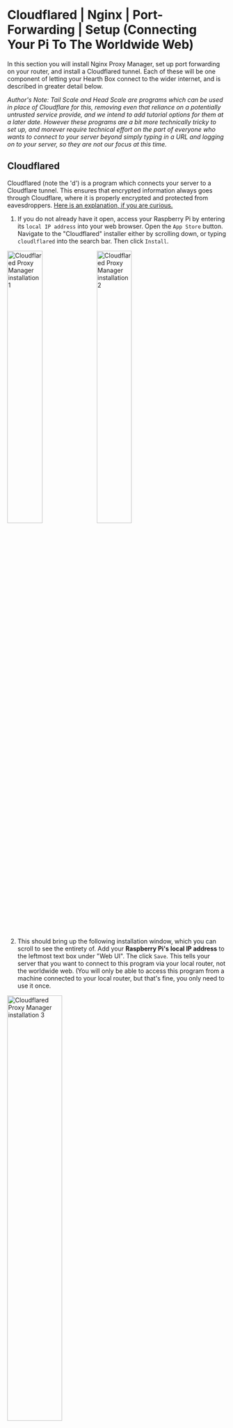 # __Cloudflared | Nginx | Port-Forwarding |  Setup (Connecting Your Pi To The Worldwide Web)__

In this section you will install Nginx Proxy Manager, set up port forwarding on your router, and install a Cloudflared tunnel. Each of these will be one component of letting your Hearth Box connect to the wider internet, and is described in greater detail below.

*Author's Note: Tail Scale and Head Scale are programs which can be used in place of Cloudflare for this, removing even that reliance on a potentially untrusted service provide, and we intend to add tutorial options for them at a later date. However these programs are a bit more technically tricky to set up, and morever require technical effort on the part of everyone who wants to connect to your server beyond simply typing in a URL and logging on to your server, so they are not our focus at this time.* 

## __Cloudflared__

Cloudflared (note the 'd') is a program which connects your server to a Cloudflare tunnel. This ensures that encrypted information always goes through Cloudflare, where it is properly encrypted and protected from eavesdroppers. [Here is an explanation, if you are curious.](https://developers.cloudflare.com/cloudflare-one/connections/connect-networks/)

1. If you do not already have it open, access your Raspberry Pi by entering its `local IP address` into your web browser. Open the `App Store` button. Navigate to the "Cloudflared" installer either by scrolling down, or typing `cloudlflared` into the search bar. Then click `Install`.

<img src="../Media_Repository/Cloudflared_Install_1.png" alt="Cloudflared Proxy Manager installation 1" title="Cloudflared Proxy Manager installation 1" width="40%"/> <img src="../Media_Repository/Cloudflared_Install_2.png" alt="Cloudflared Proxy Manager installation 2" title="Cloudflared Proxy Manager installation 2" width="40%"/> 

2. This should bring up the following installation window, which you can scroll to see the entirety of. Add your **Raspberry Pi's local IP address** to the leftmost text box under "Web UI". The click `Save`. This tells your server that you want to connect to this program via your local router, not the worldwide web. (You will only be able to access this program from a machine connected to your local router, but that's fine, you only need to use it once.

<img src="../Media_Repository/Cloudflared_Install_3.png" alt="Cloudflared Proxy Manager installation 3" title="Cloudflared Proxy Manager installation 3" width="50%"/>

3. Before beginning, you should have created a text file named `Cloudflare_Tunnel.txt`. Open it. Select all the text within, then press `CTRL + C` (for Linux or Windows) or `CMD + C` (for Mac) to *Copy* the text within.

4. Click the `Cloudflared` program icon. This will open a new tab with your Cloudflared program. Click inside the text box beneath **Enter Tunnel Connector Token:". Then `CTRL + V` (for Linux or Windows) or `CMD + V` (for Mac) to *Paste* the text from `Cloudlflared_Tunnel.txt`.

<img src="../Media_Repository/Cloudflared_Install_4.png" alt="Cloudflared Proxy Manager installation 4" title="Cloudflared Proxy Manager installation 4" width="50%"/> <img src="../Media_Repository/Cloudflared_Install_5.png" alt="Cloudflared Proxy Manager installation 5" title="Cloudflared Proxy Manager installation 5" width="50%"/>

5. Press the `Save` button. It will turn into `Start` button. Press the `Start` button. Close out of the Cloudflared tab and delete `Cloudflared_Tunnel.txt`.

<img src="../Media_Repository/Cloudflared_Install_6.png" alt="Cloudflared Proxy Manager installation 6" title="Cloudflared Proxy Manager installation 6" width="50%"/>

That's it! That's all you have to do with Cloudflared.

Note: If you ever move / get a new router, you may have to refresh your token. Do so by returning to the Tunnel page (see the [Cloudflare section](../Instructions/Cloudflare_(Web_URL).md)), clicking the **3 menu dots** next to your tunnel, clicking **Configure**, clicking **Docker**, and then clicking **Refresh Token**. Then copy the new token, as previously, and open Cloudflared. Press **Stop**, paste the new token, then press **Save** and then **Start**.

## __Nginx Proxy Manager__

Nginx Proxy Mananager creates what is known as a "reverse proxy" for the server on your Hearth Box. This is a bit of software which stands between your server and the worldwide web. It handles the mathematics of encryption for your server, and makes it more difficult for hackers and eavesdroppers to access your server directly. ([Here is an explanation, if you are curious.](https://www.cloudflare.com/learning/cdn/glossary/reverse-proxy/))

6. If you do not already have it open, access your Raspberry Pi by entering its `local IP address` into your web browser. Open the `App Store` button. Navigate to the "Nginx Proxy Manager" installer either by scrolling down, or typing `nginx` into the search bar. Then click `Install`. 

<img src="../Media_Repository/Nginx_Install_1.png" alt="Nginx Proxy Manager installation 1" title="Nginx Proxy Manager installation 1" width="40%"/> <img src="../Media_Repository/Nginx_Install_2.png" alt="Nginx Proxy Manager installation 2" title="Nginx Proxy Manager installation 2" width="40%"/> 

7. This should bring up the following installation window, which you can scroll to see the entirety of. Most of the following should already be entered, but check each installation field to ensure they have the following values:
- Docker Image: `jc21/nginx-proxy-manager`
- Tag: `latest`
- Title: `Nginx Proxy Manager`
- Icon URL: `https://cdn.jsdelivr.net/gh/IceWhaleTech/CasaOS-AppStore@main/Apps/NginxProxyManager/icon.png`
- Web UI:
  - Left button: `https://` (IMPORTANT: Note the "s". Use `https`, not `http`. The "s" signifies a "secure" connection.)
  - Leftmost text field: `nginx.exampleweburl`, where you replace `examplewebURL` with your Hearth Box's **Web URL**. Note that this should include the suffix `.com`, `.org`, or whatever else you selected.
- Network: `bridge`
(Click the `+ Add` button to the right of "Port" to add additional Host | Container | Protocol values.)
(These Host | Container values are "port" addresses, appended to a URL as `examplewebURL:XXX`, and can technically be any matching pair so long as they do not overlap with the port values of another program or device. For simplicity, please use the port values listed for all programs unless you are an expert user.)
- Ports:
  - Host: `82`| Container: `82` | Protocol: `TCP`
  - Host: `443`| Container: `443` | Protocol: `TCP`
  - Host: `81`| Container: `81` | Protocol: `TCP`
(Click the `+ Add` button to the right of "Volumes" to add additional Host | Container values.)
(These Host | Container values are the folder locations within your Raspberry Pi where parts of this program will be stored. For simplicity, please use the values listed unless you are an expert user.)
- Volumes:
  - Host: `/DATA/AppData/nginxproxymanager/data` | Container: `/data`
  - Host: `/DATA/AppData/nginxproxymanager/etc/letsencrypt` | Container: `/etc/letsencrypt`
- CPU Shares: `High`
- Restart Policy: `unless-stopped`
- Container Name: `nginxproxymanager`

When you are finished, click 'Save'.

<img src="../Media_Repository/Nginx_Install_3.png" alt="Nginx Proxy Manager installation settings 1" title="Nginx Proxy Manager installation settings 1" width="40%"/> <img src="../Media_Repository/Nginx_Install_4.png" alt="Nginx Proxy Manager installation settings 2" title="Nginx Proxy Manager installation settings 2" width="36%"/> 

8. Next you need to open Nginx Proxy Manager. When you are finished with this section, you will be able to do so by clicking the `Nginx Proxy Manager`. However, the `Web UI` field is configured so that clicking on this icon opens the web URL `https://nginx.examplewebURL`, and you do not yet have web connectivity enabled. Your Hearth Box can still only be connected to via your **Raspberry Pi's local IP address**. Instead, open a new web browser page and type into the address bar `http://XXX.XXX.XXX.XXX:82`, where **XXX.XXX.XXX.XXX** is your **Raspberry Pi's local IP address**. Then press Enter.

Reminder: Using your **Raspberry Pi's local IP address** to access your Hearth Box will only work when you are connecting to the internet through the same local router as your Raspberry Pi.

9. You should see the Nginx login page. In the next step you will set up your own personal **Nginx email** and **Nginx password**, but right now you will use the Nginx default email and password to log in. These are `admin@example.com` and `changeme` respectively. Type these into the `Email address` and `Password` boxes, then press `Sign In`.

<img src="../Media_Repository/Nginx_Login.png" alt="Nginx Proxy Manager login" title="Nginx Proxy Manager login" width="40%"/> <img src="../Media_Repository/Nginx_Login_Changes_1.png" alt="Nginx Proxy Manager email 1" title="Nginx Proxy Manager email 1" width="40%"/>

10. Click the account icon in the top right. Then click `Edit Details`. Change the "Email" box to your desired **Nginx Email**. You can change the "Full Name" and "Nickname" if you want, but it's not necessary. When you're finished, click `Save`.

<img src="../Media_Repository/Nginx_Login_Changes_2.png" alt="Nginx Proxy Manager email 2" title="Nginx Proxy Manager email 2" width="40%"/> <img src="../Media_Repository/Nginx_Login_Changes_3.png" alt="Nginx Proxy Manager email 3" title="Nginx Proxy Manager email 3" width="40%"/> 

11. Click the account icon in the top right. Then click `Change Password`. If the "Current Password" is not automatically filled in, type in `changeme`. Type your desired **Nginx password** into the "New Password" and "Confirm Password" boxes. When you're finished, click `Save`.

<img src="../Media_Repository/Nginx_Login_Changes_4.png" alt="Nginx Proxy Manager password 1" title="Nginx Proxy Manager password 1" width="40%"/> <img src="../Media_Repository/Nginx_Login_Changes_5.png" alt="Nginx Proxy Manager password 2" title="Nginx Proxy Manager password 2" width="40%"/> 

### __Adding An SSL Certificate And Private Key To Nginx__

12. Next you need to give Nginx your **SSL Certificate**, so it can perform encryption (an explanation of [SSL certificates](https://www.cloudflare.com/learning/ssl/what-is-an-ssl-certificate/) and [encryption](https://en.wikipedia.org/wiki/Public-key_cryptography) if you are curious). Click the `SSL Certificate` tab. Click `Add SSL Certificate`.

<img src="../Media_Repository/Nginx_SSL_Certificate_1.png" alt="Nginx Proxy Manager SSL Certificate 1" title="Nginx Proxy Manager SSL Certificate 1" width="40%"/> <img src="../Media_Repository/Nginx_SSL_Certificate_2.png" alt="Nginx Proxy Manager SSL Certificate 2" title="Nginx Proxy Manager SSL Certificate 2" width="40%"/> 

13. Enter your **Web URL** into the "Name" text box. 

14. Click the `Browse` button attached to "Certificate Key". Before beginning, you should have created a text file named `Cloudflare_SSL_Private_Key.txt`. Navigate to this file and select it, then click `Open`.

15. Click the `Browse` button attached to "Certificate". Before beginning, you should have created a text file named `Cloudflare_SSL_Certificate.txt`. Navigate to this file and select it, then click `Open`. Then click `Save`.

<img src="../Media_Repository/Nginx_SSL_Certificate_3.png" alt="Nginx Proxy Manager SSL Certificate 3" title="Nginx Proxy Manager SSL Certificate 3" width="40%"/> 

### __Adding A New Program To Nginx__

Pay careful attention to this section. You will need to repeat step 16-20 with a slight modification to `examplewebURL` each time you want to connect a program on your Hearth Box to the worldwide web.

First, we will connect your CasaOS dashboard to the web.

16. Click `Dashboard`, and then click `Proxy Hosts`. Click `Add Proxy Hosts.`

<img src="../Media_Repository/Nginx_Proxy_Host_1.png" alt="Nginx Proxy Manager proxy host 1" title="Nginx Proxy Manager proxy host 1" width="40%"/> <img src="../Media_Repository/Nginx_Proxy_Host_2.png" alt="Nginx Proxy Manager proxy host 2" title="Nginx Proxy Manager proxy host 2" width="40%"/> 

17. Under "Domain Names" enter `examplewebURL` where you replace `examplewebURL` with your Hearth Box's **Web URL**. Note that `examplewebURL` should include the suffix `.com`, `.org`, or whatever else you selected earlier.

18. Set the "Scheme" to `https`, where the "s" signifies a "secure" connection. In the "Forward Hostname / IP" text box, enter your **Raspberry Pi's local IP address**. In the "Forward Port" text box, enter `443`. (This is the "port" used to talk to websites preprended with "https".)

19. Click the following buttons to turn their options on: `Cache Assets`, `Block Common Exploits`, `Websockets Support`. Then click the `SSL` tab.

<img src="../Media_Repository/Nginx_Proxy_Host_Details.png" alt="Nginx Proxy Manager proxy host details" title="Nginx Proxy Manager proxy host details" width="50%"/>

20. Click inside the "SSL Certificate" box. From the drop down menu, click on the certificate with the name you entered in step 8. This should be your **Web URL**. Click the `Force SSL` and `HTTP/2 Support` options to turn them on. Then click `Save`.

<img src="../Media_Repository/Nginx_Proxy_Host_SSL_1.png" alt="Nginx Proxy Manager proxy host SSL 1" title="Nginx Proxy Manager proxy host SSL 1" width="40%"/> <img src="../Media_Repository/Nginx_Proxy_Host_SSL_2.png" alt="Nginx Proxy Manager proxy host SSL 2" title="Nginx Proxy Manager proxy host SSL 2" width="40%"/>

This makes it so that your Raspberry Pi can securely accept requests to see your Hearth Box's **Web URL**! If you type `examplewebURL` into a web browser, where `examplewebURL` is your **Web URL**, it should take you to your CasaOS dashboard!

21. However, to access specific programs from the web, you will have to configure their own web URLs, with the appropriate prefixes. To configure "Nginx Proxy Manager", repeat steps 16-20, but replace `examplewebURL` with `nginx.examplewebURL`.

This makes it so that when you click the "Nginx Proxy Manager" icon on your CasaOS dashboard, or type `nginx.examplewebURL` (where `examplewebURL` is your **Web URL**) into a web browser, it will take you to Nginx!








As a gentle introduction to CasaOS, you are going to set up an advertisement / tracker blocker, called Pi-hole, which will block many ads you might otherwise see while browsing the internet. [Click here to install Pi-hole](../Instructions/Pi-hole_Installation.md).

If you want to skip that, you can go straight to installing a [secure communications system and home cloud server using Nextcloud](../Instructions/Nextcloud_Setup_Local.md).

If you want to skip that, you can go straight to installing a [dedicated secure communications system](../Instructions/Databag_Setup_Local.md).
